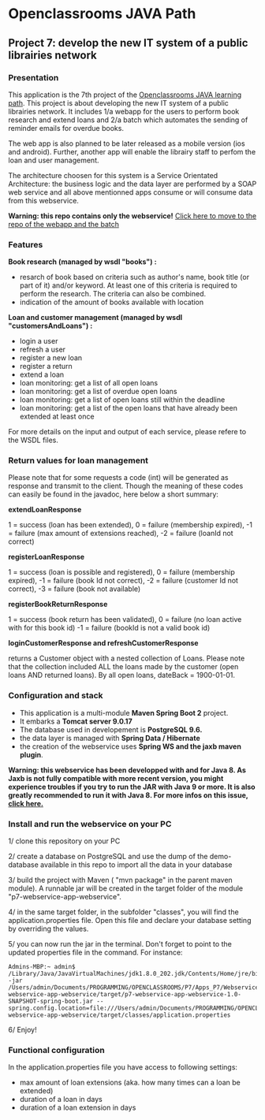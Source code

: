 #  Openclassrooms JAVA Path
## Project 7: develop the new IT system of a public librairies network


### **Presentation**

This application is the 7th project of the [Openclassrooms JAVA learning path](https://openclassrooms.com/en/paths/88-developpeur-dapplication-java).
This project is about developing the new IT system of a public librairies network. 
It includes 1/a webapp for the users to perform book research and extend loans and 2/a batch which automates the sending of reminder emails for overdue books.

The web app is also planned to be later released as a mobile version (ios and android). Further, another app will enable the librairy staff to perfom the loan and user management. 

The architecture choosen for this system is a Service Orientated Architecture: the business logic and the data layer are performed by a SOAP web service and all above mentionned apps consume or will consume data from this webservice. 

**Warning: this repo contains only the webservice!**
[Click here to move to the repo of the webapp and the batch](https://github.com/JulienDeBerlin/p7-librairyManagement-webapp)


### **Features**

**Book research (managed by wsdl "books") :**
* resarch of book based on criteria such as author's name, book title (or part of it) and/or keyword. At least one of this criteria is required to perform
the research. The criteria can also be combined. 
* indication of the amount of books available with location

**Loan and customer management (managed by wsdl "customersAndLoans") :**
* login a user
* refresh a user
* register a new loan
* register a return
* extend a loan
* loan monitoring: get a list of all open loans
* loan monitoring: get a list of overdue open loans
* loan monitoring: get a list of open loans still within the deadline
* loan monitoring: get a list of the open loans that have already been extended at least once

For more details on the input and output of each service, please refere to the WSDL files. 


### **Return values for loan management**
Please note that for some requests a code (int) will be generated as response and transmit to the client. 
Though the meaning of these codes can easily be found in the javadoc, here below a short summary: 

**extendLoanResponse**

1 = success (loan has been extended),
0 = failure (membership expired),
-1 = failure (max amount of extensions reached),
-2 = failure (loanId not correct)

**registerLoanResponse**

1 = success (loan is possible and registered),
0 = failure (membership expired),
-1 = failure (book Id not correct),
-2 = failure (customer Id not correct),
-3 = failure (book not available)

**registerBookReturnResponse**

1 = success (book return has been validated),
0 = failure (no loan active with for this book id)
-1 = failure (bookId is not a valid book id)

**loginCustomerResponse and refreshCustomerResponse**

returns a Customer object with a nested collection of Loans. Please note that the collection included ALL the loans made by the customer (open loans AND returned loans). By all open loans, dateBack = 1900-01-01. 

### **Configuration and stack**
* This application is a multi-module **Maven Spring Boot 2** project.
* It embarks a **Tomcat server 9.0.17**
* The database used in developement is **PostgreSQL 9.6.** 
* the data layer is managed with **Spring Data / Hibernate**
* the creation of the webservice uses **Spring WS and the jaxb maven plugin**. 

**Warning: this webservice has been developped with and for Java 8. As Jaxb is not fully compatible with more recent version, you might experience troubles if
you try to run the JAR with Java 9 or more. It is also greatly recommended to run it with Java 8. For more infos on this issue, [click here.](https://www.jesperdj.com/2018/09/30/jaxb-on-java-9-10-11-and-beyond/)**


### **Install and run the webservice on your PC**

1/ clone this repository on your PC

2/ create a database on PostgreSQL and use the dump of the demo-database available in this repo to import all the data in your database

3/ build the project with Maven ( "mvn package" in the parent maven module). A runnable jar will be created in the target folder of the module "p7-webservice-app-webservice". 

4/ in the same target folder, in the subfolder "classes", you will find the application.properties file. Open this file and declare your database setting by overriding the values. 

5/ you can now run the jar in the terminal. Don't forget to point to the updated properties file in the command. For instance: 

```
Admins-MBP:~ admin$ /Library/Java/JavaVirtualMachines/jdk1.8.0_202.jdk/Contents/Home/jre/bin/java -jar /Users/admin/Documents/PROGRAMMING/OPENCLASSROOMS/P7/Apps_P7/WebserviceApp/p7-webservice-app-webservice/target/p7-webservice-app-webservice-1.0-SNAPSHOT-spring-boot.jar --spring.config.location=file:///Users/admin/Documents/PROGRAMMING/OPENCLASSROOMS/P7/Apps_P7/WebserviceApp/p7-webservice-app-webservice/target/classes/application.properties 
```

6/ Enjoy!


### **Functional configuration**

In the application.properties file you have access to following settings:
* max amount of loan extensions (aka. how many times can a loan be extended)
* duration of a loan in days
* duration of a loan extension in days
